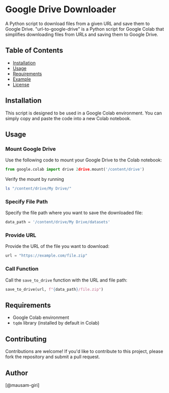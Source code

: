 # Google Drive Downloader

A Python script to download files from a given URL and save them to Google Drive.
"url-to-google-drive" is a Python script for Google Colab that simplifies downloading files from URLs and saving them to Google Drive.

## Table of Contents

*   [Installation](#installation)
*   [Usage](#usage)
*   [Requirements](#requirements)
*   [Example](#example)
*   [License](#license)

## Installation
This script is designed to be used in a Google Colab environment. You can simply copy and paste the code into a new Colab notebook.

## Usage
### Mount Google Drive

Use the following code to mount your Google Drive to the Colab notebook:

```python
from google.colab import drive 2drive.mount('/content/drive')
```

Verify the mount by running 
```bash 
ls "/content/drive/My Drive/"
```

### Specify File Path

Specify the file path where you want to save the downloaded file:

```python
data_path = '/content/drive/My Drive/datasets'
```

### Provide URL

Provide the URL of the file you want to download:

```python
url = "https://example.com/file.zip"
```

### Call Function

Call the `save_to_drive` function with the URL and file path:

```python
save_to_drive(url, f"{data_path}/file.zip")
```

## Requirements

*   Google Colab environment
*   `tqdm` library (installed by default in Colab)

## Contributing

Contributions are welcome! If you'd like to contribute to this project, please fork the repository and submit a pull request.

## Author

\[@mausam-giri\]

